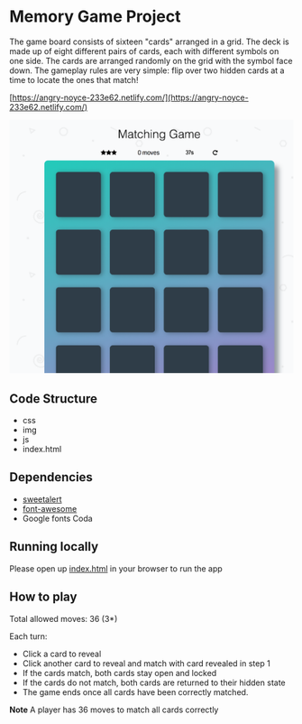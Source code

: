 # Memory Game Project

The game board consists of sixteen "cards" arranged in a grid. The deck is made up of eight different pairs of cards, each with different symbols on one side. The cards are arranged randomly on the grid with the symbol face down. The gameplay rules are very simple: flip over two hidden cards at a time to locate the ones that match!

[https://angry-noyce-233e62.netlify.com/](https://angry-noyce-233e62.netlify.com/)

![img](./img/app.png)

## Code Structure

- css
- img
- js
- index.html

## Dependencies

- [sweetalert](https://sweetalert.js.org/guides/)
- [font-awesome](https://fontawesome.com/)
- Google fonts Coda

## Running locally

Please open up [index.html](index.html) in your browser to run the app

## How to play

Total allowed moves: 36 (3\*)

Each turn:

- Click a card to reveal
- Click another card to reveal and match with card revealed in step 1
- If the cards match, both cards stay open and locked
- If the cards do not match, both cards are returned to their hidden state
- The game ends once all cards have been correctly matched.

**Note** A player has 36 moves to match all cards correctly
